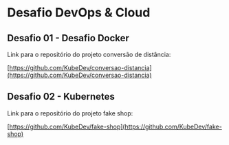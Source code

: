 # Desafio DevOps & Cloud

## Desafio 01 - Desafio Docker

Link para o repositório do projeto conversão de distância:

[https://github.com/KubeDev/conversao-distancia](https://github.com/KubeDev/conversao-distancia)


## Desafio 02 - Kubernetes

Link para o repositório do projeto fake shop:

[https://github.com/KubeDev/fake-shop](https://github.com/KubeDev/fake-shop)

